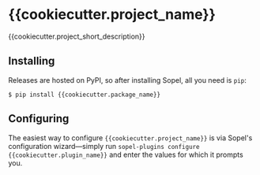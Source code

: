 # {{cookiecutter.project_name}}

{{cookiecutter.project_short_description}}

## Installing

Releases are hosted on PyPI, so after installing Sopel, all you need is `pip`:

```shell
$ pip install {{cookiecutter.package_name}}
```

## Configuring

The easiest way to configure `{{cookiecutter.project_name}}` is via Sopel's
configuration wizard—simply run `sopel-plugins configure {{cookiecutter.plugin_name}}`
and enter the values for which it prompts you.
